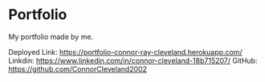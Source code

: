 # Portfolio
My portfolio made by me.

Deployed Link:  https://portfolio-connor-ray-cleveland.herokuapp.com/
Linkdin: https://www.linkedin.com/in/connor-cleveland-18b715207/
GitHub: https://github.com/ConnorCleveland2002
